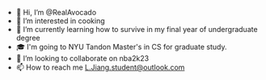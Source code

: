 - 👋 Hi, I’m @RealAvocado
- 👀 I’m interested in cooking
- 🌱 I’m currently learning how to survive in my final year of undergraduate degree
- 🎓 I'm going to NYU Tandon Master's in CS for graduate study.
- 💞️ I’m looking to collaborate on nba2k23
- 📫 How to reach me L.Jiang.student@outlook.com

<!---
RealAvocado/RealAvocado is a ✨ special ✨ repository because its `README.md` (this file) appears on your GitHub profile.
You can click the Preview link to take a look at your changes.
--->
